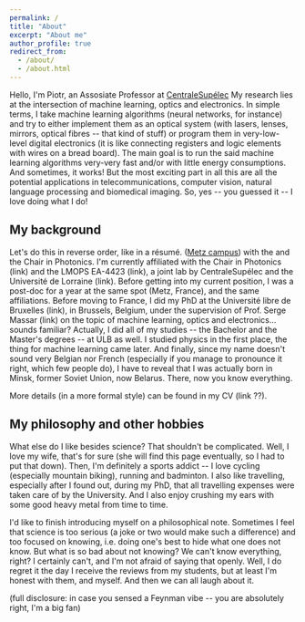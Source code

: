 ```yaml
---
permalink: /
title: "About"
excerpt: "About me"
author_profile: true
redirect_from: 
  - /about/
  - /about.html
---
```


Hello, I'm Piotr, an Assosiate Professor at [CentraleSupélec](https://www.centralesupelec.fr)
My research lies at the intersection of machine learning, optics and electronics. 
In simple terms, I take machine learning algorithms (neural networks, for instance) and try to either implement them as an optical system (with lasers, lenses, mirrors, optical fibres -- that kind of stuff) or program them in very-low-level digital electronics (it is like connecting registers and logic elements with wires on a bread board).
The main goal is to run the said machine learning algorithms very-very fast and/or with little energy consumptions. 
And sometimes, it works!
But the most exciting part in all this are all the potential applications in telecommunications, computer vision, natural language processing and biomedical imaging. 
So, yes -- you guessed it -- I love doing what I do!

My background
---

Let's do this in reverse order, like in a résumé.
 ([Metz campus](https://metz.centralesupelec.fr)) with the  and the Chair in Photonics. 
I'm currently affiliated with the Chair in Photonics (link) and the LMOPS EA-4423 (link), a joint lab by CentraleSupélec and the Université de Lorraine (link).
Before getting into my current position, I was a post-doc for a year at the same spot (Metz, France), and the same affiliations.
Before moving to France, I did my PhD at the Université libre de Bruxelles (link), in Brussels, Belgium, under the supervision of Prof. Serge Massar (link) on the topic of machine learning, optics and electronics... sounds familiar?
Actually, I did all of my studies -- the Bachelor and the Master's degrees -- at ULB as well. I studied physics in the first place, the thing for machine learning came later.
And finally, since my name doesn't sound very Belgian nor French (especially if you manage to pronounce it right, which few people do), I have to reveal that I was actually born in Minsk, former Soviet Union, now Belarus. 
There, now you know everything.

More details (in a more formal style) can be found in my CV (link ??).


My philosophy and other hobbies
---

What else do I like besides science? 
That shouldn't be complicated.
Well, I love my wife, that's for sure (she will find this page eventually, so I had to put that down).
Then, I'm definitely a sports addict -- I love cycling (especially mountain biking), running and badminton. 
I also like travelling, especially after I found out, during my PhD, that all travelling expenses were taken care of by the University. 
And I also enjoy crushing my ears with some good heavy metal from time to time.

I'd like to finish introducing myself on a philosophical note. 
Sometimes I feel that science is too serious (a joke or two would make such a difference) and too focused on knowing, i.e. doing one's best to hide what one does not know. But what is so bad about not knowing? We can't know everything, right? I certainly can't, and I'm not afraid of saying that openly. Well, I do regret it the day I receive the reviews from my students, but at least I'm honest with them, and myself. And then we can all laugh about it.

(full disclosure: in case you sensed a Feynman vibe -- you are absolutely right, I'm a big fan)
